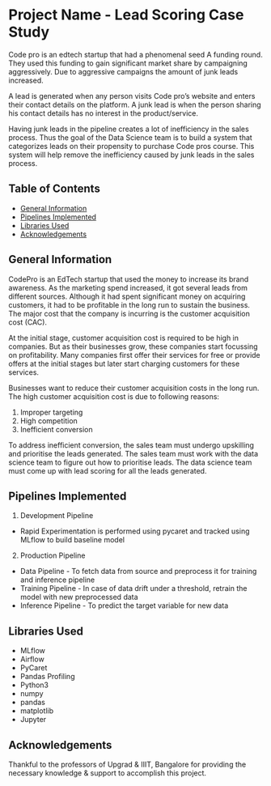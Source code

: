 # Project Name - Lead Scoring Case Study
Code pro is an edtech startup that had a phenomenal seed A funding round. They used this funding to gain significant market share by campaigning aggressively. Due to aggressive campaigns the amount of junk leads increased.

A lead is generated when any person visits Code pro’s website and enters their contact details on the platform. A junk lead is when the person sharing his contact details has no interest in the product/service.

Having junk leads in the pipeline creates a lot of inefficiency in the sales process. Thus the goal of the Data Science team is to build a system that categorizes leads on their propensity to purchase Code pros course. This system will help remove the inefficiency caused by junk leads in the sales process.

## Table of Contents
* [General Information](#general-information)
* [Pipelines Implemented](#pipelines-implemented)
* [Libraries Used](#libraries-used)
* [Acknowledgements](#acknowledgements)

## General Information
CodePro is an EdTech startup that used the money to increase its brand awareness. As the marketing spend increased, it got several leads from different sources. Although it had spent significant money on acquiring customers, it had to be profitable in the long run to sustain the business. The major cost that the company is incurring is the customer acquisition cost (CAC).

At the initial stage, customer acquisition cost is required to be high in companies. But as their businesses grow, these companies start focussing on profitability. Many companies first offer their services for free or provide offers at the initial stages but later start charging customers for these services.

Businesses want to reduce their customer acquisition costs in the long run. The high customer acquisition cost is due to following reasons:

1. Improper targeting
2. High competition
3. Inefficient conversion

To address inefficient conversion, the sales team must undergo upskilling and prioritise the leads generated.
The sales team must work with the data science team to figure out how to prioritise leads. The data science team must come up with lead scoring for all the leads generated.

## Pipelines Implemented
1. Development Pipeline
- Rapid Experimentation is performed using pycaret and tracked using MLflow to build baseline model
2. Production Pipeline
- Data Pipeline - To fetch data from source and preprocess it for training and inference pipeline
- Training Pipeline - In case of data drift under a threshold, retrain the model with new preprocessed data
- Inference Pipeline - To predict the target variable for new data

## Libraries Used
- MLflow 
- Airflow
- PyCaret
- Pandas Profiling
- Python3
- numpy
- pandas
- matplotlib 
- Jupyter

## Acknowledgements
Thankful to the professors of Upgrad & IIIT, Bangalore for providing the necessary knowledge & support to accomplish this project. 
